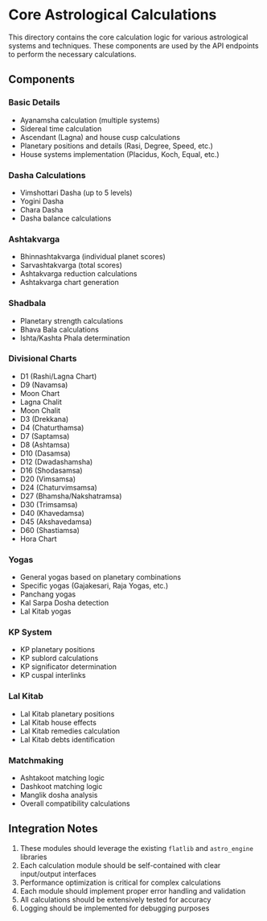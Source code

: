 # Core Astrological Calculations

This directory contains the core calculation logic for various astrological systems and techniques. These components are used by the API endpoints to perform the necessary calculations.

## Components

### Basic Details
- Ayanamsha calculation (multiple systems)
- Sidereal time calculation
- Ascendant (Lagna) and house cusp calculations
- Planetary positions and details (Rasi, Degree, Speed, etc.)
- House systems implementation (Placidus, Koch, Equal, etc.)

### Dasha Calculations
- Vimshottari Dasha (up to 5 levels)
- Yogini Dasha
- Chara Dasha
- Dasha balance calculations

### Ashtakvarga
- Bhinnashtakvarga (individual planet scores)
- Sarvashtakvarga (total scores)
- Ashtakvarga reduction calculations
- Ashtakvarga chart generation

### Shadbala
- Planetary strength calculations
- Bhava Bala calculations
- Ishta/Kashta Phala determination

### Divisional Charts
- D1 (Rashi/Lagna Chart)
- D9 (Navamsa)
- Moon Chart
- Lagna Chalit
- Moon Chalit
- D3 (Drekkana)
- D4 (Chaturthamsa)
- D7 (Saptamsa)
- D8 (Ashtamsa)
- D10 (Dasamsa)
- D12 (Dwadashamsha)
- D16 (Shodasamsa)
- D20 (Vimsamsa)
- D24 (Chaturvimsamsa)
- D27 (Bhamsha/Nakshatramsa)
- D30 (Trimsamsa)
- D40 (Khavedamsa)
- D45 (Akshavedamsa)
- D60 (Shastiamsa)
- Hora Chart

### Yogas
- General yogas based on planetary combinations
- Specific yogas (Gajakesari, Raja Yogas, etc.)
- Panchang yogas
- Kal Sarpa Dosha detection
- Lal Kitab yogas

### KP System
- KP planetary positions
- KP sublord calculations
- KP significator determination
- KP cuspal interlinks

### Lal Kitab
- Lal Kitab planetary positions
- Lal Kitab house effects
- Lal Kitab remedies calculation
- Lal Kitab debts identification

### Matchmaking
- Ashtakoot matching logic
- Dashkoot matching logic
- Manglik dosha analysis
- Overall compatibility calculations

## Integration Notes

1. These modules should leverage the existing `flatlib` and `astro_engine` libraries
2. Each calculation module should be self-contained with clear input/output interfaces
3. Performance optimization is critical for complex calculations
4. Each module should implement proper error handling and validation
5. All calculations should be extensively tested for accuracy
6. Logging should be implemented for debugging purposes 